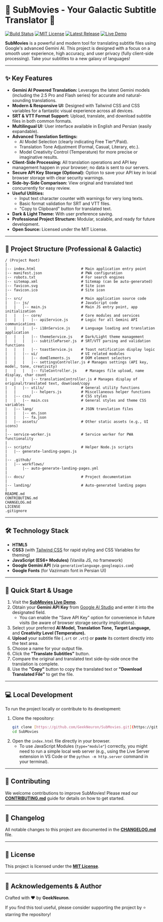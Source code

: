 # 🌌 SubMovies - Your Galactic Subtitle Translator 🚀

[![Build Status](https://img.shields.io/github/actions/workflow/status/YOUR_USERNAME/SubMovies/YOUR_WORKFLOW_FILE.yml?branch=main&style=for-the-badge)](https://github.com/YOUR_USERNAME/SubMovies/actions) [![MIT License](https://img.shields.io/github/license/GeekNeuron/SubMovies?style=for-the-badge)](LICENSE) [![Latest Release](https://img.shields.io/github/v/release/GeekNeuron/SubMovies?style=for-the-badge)](https://github.com/GeekNeuron/SubMovies/releases) [![Live Demo](https://img.shields.io/badge/Live_Demo-View_Now-brightgreen?style=for-the-badge&logo=githubpages)](https://geekneuron.github.io/SubMovies/)

**SubMovies** is a powerful and modern tool for translating subtitle files using Google's advanced Gemini AI. This project is designed with a focus on a smooth user experience, high accuracy, and user privacy (fully client-side processing). Take your subtitles to a new galaxy of languages!

---

## ✨ Key Features

* **Gemini AI Powered Translation:** Leverages the latest Gemini models (including the 2.5 Pro and Flash series) for accurate and natural-sounding translations.
* **Modern & Responsive UI:** Designed with Tailwind CSS and CSS variables for a fantastic visual experience across all devices.
* **SRT & VTT Format Support:** Upload, translate, and download subtitle files in both common formats.
* **Multilingual UI:** User interface available in English and Persian (easily expandable).
* **Advanced Translation Settings:**
    * AI Model Selection (clearly indicating Free Tier*/Paid).
    * Translation Tone Adjustment (Formal, Casual, Literary, etc.).
    * Model Creativity Control (Temperature) for more precise or imaginative results.
* **Client-Side Processing:** All translation operations and API key management happen in your browser; no data is sent to our servers.
* **Secure API Key Storage (Optional):** Option to save your API key in local browser storage with clear security warnings.
* **Side-by-Side Comparison:** View original and translated text concurrently for easy review.
* **Useful Utilities:**
    * Input text character counter with warnings for very long texts.
    * Basic format validation for SRT and VTT files.
    * "Copy to Clipboard" button for translated text.
* **Dark & Light Theme:** With user preference saving.
* **Professional Project Structure:** Modular, scalable, and ready for future development.
* **Open Source:** Licensed under the MIT License.

---

## 📁 Project Structure (Professional & Galactic)
```
/ (Project Root)
|
|-- index.html                     # Main application entry point
|-- manifest.json                  # PWA configuration
|-- robots.txt                     # For search engines
|-- sitemap.xml                    # Sitemap (can be auto-generated)
|-- favicon.svg                    # Site icon
|-- favicon.ico                    # Site icon
|
|-- src/                           # Main application source code
|   |-- js/                        # JavaScript code
|   |   |-- main.js                # Main JS entry point, app initialization
|   |   |-- core/                  # Core modules and services
|   |   |   |-- apiService.js      # Logic for all Gemini API communications
|   |   |   |-- i18nService.js     # Language loading and translation application
|   |   |   |-- themeService.js    # Dark/Light theme management
|   |   |   |-- subtitleParser.js  # SRT/VTT parsing and validation functions
|   |   |   |-- toastService.js    # Toast notification display logic
|   |   |-- ui/                    # UI related modules
|   |   |   |-- domElements.js     # DOM element selectors
|   |   |   |-- settingsController.js # Manages settings (API key, model, tone, creativity)
|   |   |   |-- fileController.js    # Manages file upload, name display, char count
|   |   |   |-- translationController.js # Manages display of original/translated text, download/copy
|   |   |-- utils/                 # General utility functions
|   |       |-- helpers.js         # Miscellaneous helper functions
|   |-- css/                       # CSS styles
|   |   |-- main.css               # General styles and theme CSS variables
|   |-- lang/                      # JSON translation files
|   |   |-- en.json
|   |   |-- fa.json
|   |-- assets/                    # Other static assets (e.g., UI icons)
|
|-- service-worker.js              # Service worker for PWA functionality
|
|-- scripts/                       # Helper Node.js scripts
|   |-- generate-landing-pages.js
|
|-- .github/
|   |-- workflows/
|       |-- auto-generate-landing-pages.yml
|
|-- docs/                          # Project documentation
|
|-- landing/                       # Auto-generated landing pages
|
README.md
CONTRIBUTING.md
CHANGELOG.md
LICENSE
.gitignore
```

---

## 🛠️ Technology Stack

* **HTML5**
* **CSS3** (with [Tailwind CSS](https://tailwindcss.com/) for rapid styling and CSS Variables for theming)
* **JavaScript (ES6+ Modules)** (Vanilla JS, no framework)
* **Google Gemini API** (via `generativelanguage.googleapis.com`)
* **Google Fonts** (for Vazirmatn font in Persian UI)

---

## 🚀 Quick Start & Usage

1.  Visit the [**SubMovies Live Demo**](https://geekneuron.github.io/SubMovies/).
2.  Obtain your **Gemini API Key** from [Google AI Studio](https://aistudio.google.com/app/apikey) and enter it into the designated field.
    * You can enable the "Save API Key" option for convenience in future visits (be aware of browser storage security implications).
3.  Select your preferred **AI Model,** **Translation Tone,** **Target Language,** and **Creativity Level (Temperature).**
4.  **Upload** your subtitle file (`.srt` or `.vtt`) or **paste** its content directly into the text area.
5.  Choose a name for your output file.
6.  Click the **"Translate Subtitles"** button.
7.  Compare the original and translated text side-by-side once the translation is complete.
8.  Use the **"Copy"** button to copy the translated text or **"Download Translated File"** to get the file.

---

## 💻 Local Development

To run the project locally or contribute to its development:

1.  Clone the repository:
    ```bash
    git clone [https://github.com/GeekNeuron/SubMovies.git](https://github.com/GeekNeuron/SubMovies.git)
    cd SubMovies
    ```
2.  Open the `index.html` file directly in your browser.
    * To use JavaScript Modules (`type="module"`) correctly, you might need to run a simple local web server (e.g., using the Live Server extension in VS Code or the `python -m http.server` command in your terminal).

---

## 🤝 Contributing

We welcome contributions to improve SubMovies! Please read our [**CONTRIBUTING.md**](CONTRIBUTING.md) guide for details on how to get started.

---

## 📜 Changelog

All notable changes to this project are documented in the [**CHANGELOG.md**](CHANGELOG.md) file.

---

## 📄 License

This project is licensed under the [**MIT License**](LICENSE).

---

## 🙏 Acknowledgements & Author

Crafted with ❤️ by **GeekNeuron**.

If you find this tool useful, please consider supporting the project by ⭐ starring the repository!
